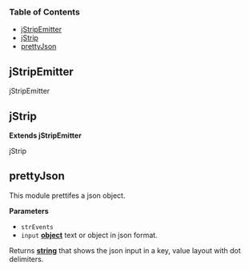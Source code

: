 <!-- Generated by documentation.js. Update this documentation by updating the source code. -->

### Table of Contents

-   [jStripEmitter][1]
-   [jStrip][2]
-   [prettyJson][3]

## jStripEmitter

jStripEmitter

## jStrip

**Extends jStripEmitter**

jStrip

## prettyJson

This module prettifes a json object.

**Parameters**

-   `strEvents`  
-   `input` **[object][4]** text or object in json format.

Returns **[string][5]** that shows the json input in a key, value layout with dot delimiters.

[1]: #jstripemitter

[2]: #jstrip

[3]: #prettyjson

[4]: https://developer.mozilla.org/docs/Web/JavaScript/Reference/Global_Objects/Object

[5]: https://developer.mozilla.org/docs/Web/JavaScript/Reference/Global_Objects/String
